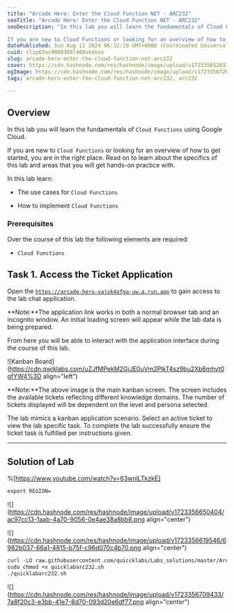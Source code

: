 ```yaml
---
title: "Arcade Hero: Enter the Cloud Function NET - ARC232"
seoTitle: "Arcade Hero: Enter the Cloud Function NET - ARC232"
seoDescription: "In this lab you will learn the fundamentals of Cloud Functions using Google Cloud.

If you are new to Cloud Functions or looking for an overview of how to g"
datePublished: Sun Aug 11 2024 06:12:19 GMT+0000 (Coordinated Universal Time)
cuid: clzp63us9000309l468ukdevo
slug: arcade-hero-enter-the-cloud-function-net-arc232
cover: https://cdn.hashnode.com/res/hashnode/image/upload/v1723356528331/47dc42a8-f454-4806-9a0a-e104f7e07328.png
ogImage: https://cdn.hashnode.com/res/hashnode/image/upload/v1723356726230/561e5a17-5175-4e9d-817a-45f9e5e71834.png
tags: arcade-hero-enter-the-cloud-function-net-arc232, arc232

---
```


## **Overview**

In this lab you will learn the fundamentals of `Cloud Functions` using Google Cloud.

If you are new to `Cloud Functions` or looking for an overview of how to get started, you are in the right place. Read on to learn about the specifics of this lab and areas that you will get hands-on practice with.

In this lab learn:

* The use cases for `Cloud Functions`
    
* How to implement `Cloud Functions`
    

### Prerequisites

Over the course of this lab the following elements are required:

* `Cloud Functions`
    

## **Task 1. Access the Ticket Application**

Open the [`https://arcade-hero-vajsk4ofga-uw.a.run.app`](https://arcade-hero-vajsk4ofga-uw.a.run.app) to gain access to the lab chat application.

**Note:**The application link works in both a normal browser tab and an incognito window. An initial loading screen will appear while the lab data is being prepared.

From here you will be able to interact with the application interface during the course of this lab.

![Kanban Board](https://cdn.qwiklabs.com/uZJfMPekM2GiJE0uVm2PlkT4sz9bu2Xb6mhvt0gfYW4%3D align="left")

**Note:**The above image is the main kanban screen. The screen includes the available tickets reflecting different knowledge domains. The number of tickets displayed will be dependent on the level and persona selected.

The lab mimics a kanban application scenario. Select an active ticket to view the lab specific task. To complete the lab successfully ensure the ticket task is fulfilled per instructions given.

---

## Solution of Lab

%[https://www.youtube.com/watch?v=63wnlLTkzkE] 

```apache
export REGION=
```

![](https://cdn.hashnode.com/res/hashnode/image/upload/v1723356650404/ac97cc13-1aab-4a70-9056-0e4ae38a8bb8.png align="center")

![](https://cdn.hashnode.com/res/hashnode/image/upload/v1723356619546/6982b037-66a1-4815-b75f-c96d070c4b70.png align="center")

```apache
curl -LO raw.githubusercontent.com/quiccklabs/Labs_solutions/master/Arcade%20Hero/quicklabarc232.sh
sudo chmod +x quicklabarc232.sh
./quicklabarc232.sh
```

![](https://cdn.hashnode.com/res/hashnode/image/upload/v1723356709433/7a8f20c3-e3bb-41e7-8d70-093d20e6df77.png align="center")